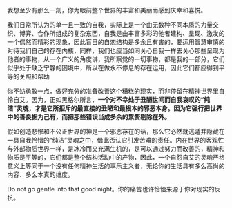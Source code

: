 

我想至少有那么一刻，你为眼前整个世界的丰富和美丽而感到庆幸和喜悦。

我们日常所认为的单一且一致的自我，实际上是一个由无数种不同本质的力量交织、博弈、合作所组成的复杂东西，自我是由丰富多彩的他者建构、呈现、激发的一个偶然而精彩的现象，因此盲目的自恋结构是多余且有害的，要运用智慧审慎的对待我们自己的存在内核，同样，我们也应当如同关心自我一样去关心那些呈现为他者的事物，从一个广义的角度讲，我所察觉的一切事物，都是我的一部分，它们似乎处于缺乏宁静的困境中，所以在做永不停息的存在运用，因此它们都应得到平等的关照和帮助

你不妨勇敢一点，做好充分的准备改善这个糟糕的现实，而非停留在精神世界里自怜自艾。因为，正如黑格尔所言，**一个对不幸处于丑陋世间而自我哀叹的“纯洁”灵魂，才是它所拒斥的最直接的丑陋和最根本的邪恶本身。因为它强行把世界中的善良据为己有，而把那些错误当成多余的累赘剔除在外。**

假如创造悲惨和不公正世界的神是一个邪恶存在的话，那么它必然就逃遁并隐藏在一具自我怜惜的“纯洁”灵魂之中，借此否认它引发苦难的责任。内在世界的客观性与外部物质世界一样，是冰冷而又充满生机的，是可以通过努力而改善的，精神和物质是平等的，它们都是整个结构活动中的产物，因此，一个自怨自艾的灵魂严格意义上等同于一个没有任何精神生活的享乐主义者，无论你的生活具有多么高尚的内容、多么本真的维度。

Do not go gentle into that good night。你的痛苦也许恰恰来源于你对现实的反抗。